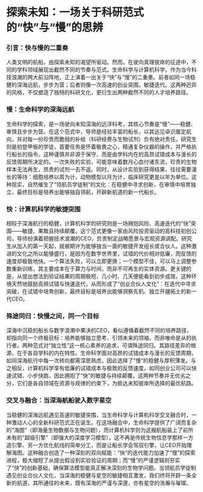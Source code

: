 # 探索未知：一场关于科研范式的“快”与“慢”的思辨

### 引言：快与慢的二重奏

人类文明的航船，由探索未知的渴望所驱动。然而，在驶向真理彼岸的征途中，不同的学科领域展现出截然不同的节奏与范式。生命科学与计算机科学，作为当今科技浪潮的两大前沿阵地，正上演着一出关于“快”与“慢”的二重奏。前者如同一场稳健的深海远航，步步为营；后者则像一次高速的创业突围，敏捷迭代。这两种迥异的风格，不仅塑造了独特的科研文化，更衍生出两种截然不同的人才培养路径。

### 慢：生命科学的深海远航

生命科学的探索，是一场驶向未知深海的远洋科考，其核心节奏是“慢”——稳健、审慎且步步为营。在这个范式中，导师是经验丰富的船长，以其远见卓识厘定航向，并对每一份珍贵而脆弱的补给（科研经费与生物试剂）负有绝对责任。研究生则是初登甲板的学徒，首要任务是怀着敬畏之心，精通复杂仪器的操作，并严格执行船长的指令。这种谨慎并非源于保守，而是由学科内在的高昂试错成本与漫长的反馈周期所决定的。一次失败的实验，可能意味着数月心血付诸东流，珍贵的生物样本无法再生，昂贵的试剂一去不返。同时，从设计实验到获得结果，往往需要漫长的等待：细胞培养以周为计，动物模型以月为计，临床研究更是以年为单位。这种现实，自然催生了“领航员学徒制”的文化：在稳健中寻求创新，在审慎中培育独立，最终目标是培养出能够独自领航，开辟新航道的新一代船长。

### 快：计算机科学的敏捷突围

相较于深海航行的稳健，计算机科学的研究则是一场拥抱风险、高速迭代的“快”突围——敏捷、果敢且持续颠覆。这个范式更像一家由风险投资驱动的高科技初创公司，导师扮演着把握技术浪潮的CEO，负责制定战略愿景与宏观资源调配。研究生从加入的第一天起，就被期许为能够独当一面的敏捷开发组长或合伙人。这种激进的文化之所以能够盛行，是因为在数字世界里，试错的代价相对低廉，而反馈的速度却极致地快。一个算法失败，可以立即更换；一个模型不佳，可以马上调整参数重新训练，其主要成本在于算力与时间，而非不可再生的实体资源。更关键的是，从提出想法到验证结果的周期极短，几小时、几天便能看到初步成效。这种环境天然地鼓励高频试错与快速迭代，从而形成了“创业合伙人文化”：在迭代中寻求突破，在试错中培育创新，最终目标是培养出能够洞察先机、独立开疆拓土的新一代CEO。

### 殊途同归：快慢之间，同一个目标

深海中沉稳的船长与数字浪潮中果决的CEO，看似遵循着截然不同的培养路径，却指向同一个终极目标：培养能够独立思考、引领未来的领袖，而非唯命是从的执行者。两种范式对“独立性”这一核心素养的追求，可谓殊途同归。其路径差异的根源，在于各自学科的内在特性。生命科学面对高昂的试错成本与漫长的反馈周期，如同深海航行中每一次转向都需深思熟虑，因此选择了“慢”的稳健与厚积薄发。与之相反，计算机科学享有低廉的试错成本与极致的反馈速度，如同创业公司可以快速试错、小步快跑，因此拥抱了“快”的敏捷与持续颠覆。这两种节奏并无优劣之分，它们是各自领域在资源与规律的约束下，为抵达未知彼岸所选择的最优航路。

### 交叉与融合：当深海航船驶入数字星空

当稳健的深海远航遇见高速的敏捷突围，当生命科学与计算机科学交叉融合时，一种激动人心的全新科研范式正在诞生。在这场融合中，生命科学提供了广阔而复杂的“海图”（即海量生物数据与生物问题），而计算机科学则为这艘航船装上了前所未有的“超级引擎”（即强大的深度学习模型）。这不再是传统生物信息学那样一方造引擎、另一方优化航线的简单分工，而是让船长学会驾驭引擎，让CEO开始理解海图。这种融合创造了一种深刻的双向赋能：“快”的迭代能力加速了“慢”的探索进程，极大缩短了从提出假设到实验验证的周期；而“慢”的严谨逻辑则夯实了“快”的创新基础，确保算法模型能真正解决深刻的生物学问题。当领航员学徒制遇见创业合伙人文化，当深海的稳健与星空的敏捷相互激发，我们终将开辟一条全新的航道，其所通往的未来，既有深海的严谨与深邃，亦有星空的浩瀚与璀璨。
